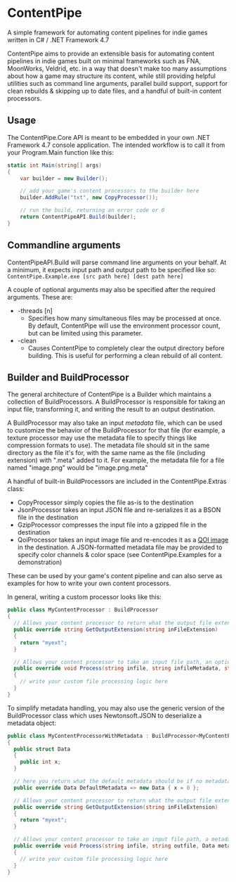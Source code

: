# ContentPipe

A simple framework for automating content pipelines for indie games written in C# / .NET Framework 4.7

ContentPipe aims to provide an extensible basis for automating content pipelines in indie games built on minimal frameworks such as FNA, MoonWorks, Veldrid, etc. in a way that doesn't make too many assumptions about how a game may structure its content, while still providing helpful utilities such as command line arguments, parallel build support, support for clean rebuilds & skipping up to date files, and a handful of built-in content processors.

## Usage

The ContentPipe.Core API is meant to be embedded in your own .NET Framework 4.7 console application. The intended workflow is to call it from your Program.Main function like this:

```csharp
static int Main(string[] args)
{
    var builder = new Builder();

    // add your game's content processors to the builder here
    builder.AddRule("txt", new CopyProcessor());

    // run the build, returning an error code or 0
    return ContentPipeAPI.Build(builder);
}
```

## Commandline arguments

ContentPipeAPI.Build will parse command line arguments on your behalf. At a minimum, it expects input path and output path to be specified like so: `ContentPipe.Example.exe [src path here] [dest path here]`

A couple of optional arguments may also be specified after the required arguments. These are:

* -threads [n]
  * Specifies how many simultaneous files may be processed at once. By default, ContentPipe will use the environment processor count, but can be limited using this parameter.
* -clean
  * Causes ContentPipe to completely clear the output directory before building. This is useful for performing a clean rebuild of all content.

## Builder and BuildProcessor

The general architecture of ContentPipe is a Builder which maintains a collection of BuildProcessors. A BuildProcessor is responsible for taking an input file, transforming it, and writing the result to an output destination.

A BuildProcessor may also take an input *metadata* file, which can be used to customize the behavior of the BuildProcessor for that file (for example, a texture processor may use the metadata file to specify things like compression formats to use). The metadata file should sit in the same directory as the file it's for, with the same name as the file (including extension) with ".meta" added to it. For example, the metadata file for a file named "image.png" would be "image.png.meta"

A handful of built-in BuildProcessors are included in the ContentPipe.Extras class:

* CopyProcessor simply copies the file as-is to the destination
* JsonProcessor takes an input JSON file and re-serializes it as a BSON file in the destination
* GzipProcessor compresses the input file into a gzipped file in the destination
* QoiProcessor takes an input image file and re-encodes it as a [QOI image](https://github.com/phoboslab/qoi) in the destination. A JSON-formatted metadata file may be provided to specify color channels & color space (see ContentPipe.Examples for a demonstration)

These can be used by your game's content pipeline and can also serve as examples for how to write your own content processors.

In general, writing a custom processor looks like this:

```csharp
public class MyContentProcessor : BuildProcessor
{
  // Allows your content processor to return what the output file extension should be for a given input file's extension
  public override string GetOutputExtension(string inFileExtension)
  {
    return "myext";
  }

  // Allows your content processor to take an input file path, an optional input metadata path (or null if no such file exists), and write the final content to the given output file path
  public override void Process(string infile, string infileMetadata, string outfile)
  {
    // write your custom file processing logic here
  }
}
```

To simplify metadata handling, you may also use the generic version of the BuildProcessor class which uses Newtonsoft.JSON to deserialize a metadata object:

```csharp
public class MyContentProcessorWithMetadata : BuildProcessor<MyContentProcessorWithMetadata.Data>
{
  public struct Data
  {
    public int x;
  }

  // here you return what the default metadata should be if no metadata file is provided
  public override Data DefaultMetadata => new Data { x = 0 };

  // Allows your content processor to return what the output file extension should be for a given input file's extension
  public override string GetOutputExtension(string inFileExtension)
  {
    return "myext";
  }

  // Allows your content processor to take an input file path, a metadata object, and write the final content to the given output file path
  public override void Process(string infile, string outfile, Data metadata)
  {
    // write your custom file processing logic here
  }
}
```
